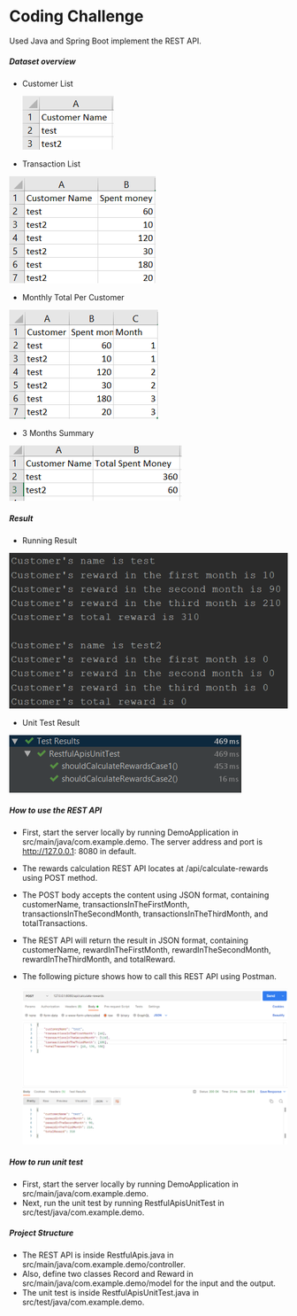 # Coding Challenge

Used Java and Spring Boot implement the REST API.



##### Dataset overview

* Customer List

  ![image](https://github.com/FosterXia/Coding-Challenge/blob/master/dataset/Customer%20List.PNG)

* Transaction List

![image](https://github.com/FosterXia/Coding-Challenge/blob/master/dataset/Transaction%20List.PNG)

- Monthly Total Per Customer

![image](https://github.com/FosterXia/Coding-Challenge/blob/master/dataset/Monthly%20Total%20Per%20Customer.PNG)

- 3 Months Summary

![image](https://github.com/FosterXia/Coding-Challenge/blob/master/dataset/3%20Months%20Summary.PNG)



##### Result

* Running Result

![image](https://github.com/FosterXia/Coding-Challenge/blob/master/result/result.PNG)

* Unit Test Result

![image](https://github.com/FosterXia/Coding-Challenge/blob/master/result/Unit%20Test%20Result.PNG)



##### How to use the REST API

* First, start the server locally by running DemoApplication in src/main/java/com.example.demo. The server address and port is http://127.0.0.1: 8080 in default. 

* The rewards calculation REST API locates at /api/calculate-rewards using POST method.

* The POST body accepts the content using JSON format, containing customerName, transactionsInTheFirstMonth, transactionsInTheSecondMonth, transactionsInTheThirdMonth, and totalTransactions.

* The REST API will return the result in JSON format, containing customerName, rewardInTheFirstMonth, rewardInTheSecondMonth, rewardInTheThirdMonth, and totalReward.

* The following picture shows how to call this REST API using Postman.

  ![image](https://github.com/FosterXia/Coding-Challenge/blob/master/result/How%20to%20use.PNG)



##### How to run unit test

* First, start the server locally by running DemoApplication in src/main/java/com.example.demo.
* Next, run the unit test by running RestfulApisUnitTest in src/test/java/com.example.demo.



##### Project Structure

* The REST API is inside RestfulApis.java in src/main/java/com.example.demo/controller.
* Also, define two classes Record and Reward in src/main/java/com.example.demo/model for the input and the output.
* The unit test is inside RestfulApisUnitTest.java in src/test/java/com.example.demo.


